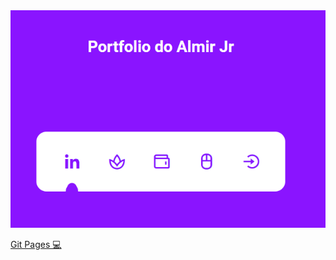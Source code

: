 <img src="./assents/portfolio.png">

 <a href="https://almirjrdev.github.io/PortfolioAlmirDev/" target="_blank"> Git Pages 💻</a>
               
